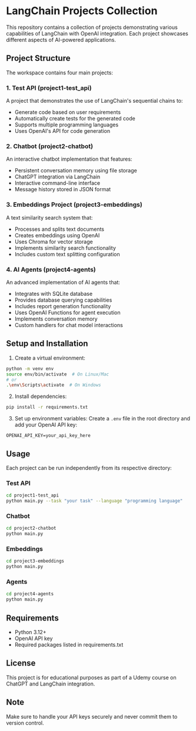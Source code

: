 # LangChain Projects Collection

This repository contains a collection of projects demonstrating various capabilities of LangChain with OpenAI integration. Each project showcases different aspects of AI-powered applications.

## Project Structure

The workspace contains four main projects:

### 1. Test API (project1-test_api)
A project that demonstrates the use of LangChain's sequential chains to:
- Generate code based on user requirements
- Automatically create tests for the generated code
- Supports multiple programming languages
- Uses OpenAI's API for code generation

### 2. Chatbot (project2-chatbot)
An interactive chatbot implementation that features:
- Persistent conversation memory using file storage
- ChatGPT integration via LangChain
- Interactive command-line interface
- Message history stored in JSON format

### 3. Embeddings Project (project3-embeddings)
A text similarity search system that:
- Processes and splits text documents
- Creates embeddings using OpenAI
- Uses Chroma for vector storage
- Implements similarity search functionality
- Includes custom text splitting configuration

### 4. AI Agents (project4-agents)
An advanced implementation of AI agents that:
- Integrates with SQLite database
- Provides database querying capabilities
- Includes report generation functionality
- Uses OpenAI Functions for agent execution
- Implements conversation memory
- Custom handlers for chat model interactions

## Setup and Installation

1. Create a virtual environment:
```bash
python -m venv env
source env/bin/activate  # On Linux/Mac
# or
.\env\Scripts\activate  # On Windows
```

2. Install dependencies:
```bash
pip install -r requirements.txt
```

3. Set up environment variables:
Create a `.env` file in the root directory and add your OpenAI API key:
```
OPENAI_API_KEY=your_api_key_here
```

## Usage

Each project can be run independently from its respective directory:

### Test API
```bash
cd project1-test_api
python main.py --task "your task" --language "programming language"
```

### Chatbot
```bash
cd project2-chatbot
python main.py
```

### Embeddings
```bash
cd project3-embeddings
python main.py
```

### Agents
```bash
cd project4-agents
python main.py
```

## Requirements

- Python 3.12+
- OpenAI API key
- Required packages listed in requirements.txt

## License

This project is for educational purposes as part of a Udemy course on ChatGPT and LangChain integration.

## Note

Make sure to handle your API keys securely and never commit them to version control.